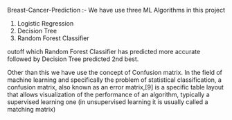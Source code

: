  Breast-Cancer-Prediction :- We have use three ML Algorithms in this project 
  1. Logistic Regression 
  2. Decision Tree
  3. Random Forest Classifier 


 outoff which Random Forest Classifier has predicted more accurate followed by Decision Tree predicted 2nd best.
 
 Other than this we have use the concept of Confusion matrix. In the field of machine learning and specifically the problem of statistical classification, a confusion matrix, also known as an error matrix,[9] is a specific table layout that allows visualization of the performance of an algorithm, typically a supervised learning one (in unsupervised learning it is usually called a matching matrix)
